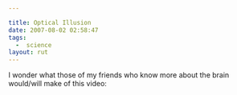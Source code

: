 ```yaml
---

title: Optical Illusion
date: 2007-08-02 02:58:47
tags:
  -  science
layout: rut
---
```


I wonder what those of my friends who know more about the brain would/will make of this video:

<object width="425" height="350"><param name="movie" value="http://www.youtube.com/v/m-00PPTHfn8" /><param name="wmode" value="transparent" /><embed src="http://www.youtube.com/v/m-00PPTHfn8" type="application/x-shockwave-flash" wmode="transparent" width="425" height="350" /></object>



